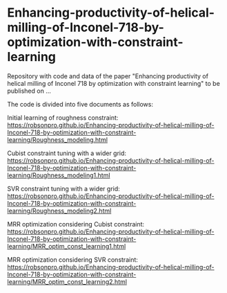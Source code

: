 # Enhancing-productivity-of-helical-milling-of-Inconel-718-by-optimization-with-constraint-learning

Repository with code and data of the paper "Enhancing productivity of helical milling of Inconel 718 by optimization with constraint learning" to be published on ...

The code is divided into five documents as follows: 

Initial learning of roughness constraint: https://robsonpro.github.io/Enhancing-productivity-of-helical-milling-of-Inconel-718-by-optimization-with-constraint-learning/Roughness_modeling.html

Cubist constraint tuning with a wider grid: https://robsonpro.github.io/Enhancing-productivity-of-helical-milling-of-Inconel-718-by-optimization-with-constraint-learning/Roughness_modeling1.html

SVR constraint tuning with a wider grid: https://robsonpro.github.io/Enhancing-productivity-of-helical-milling-of-Inconel-718-by-optimization-with-constraint-learning/Roughness_modeling2.html

MRR optimization considering Cubist constraint: https://robsonpro.github.io/Enhancing-productivity-of-helical-milling-of-Inconel-718-by-optimization-with-constraint-learning/MRR_optim_const_learning1.html

MRR optimization considering SVR constraint: https://robsonpro.github.io/Enhancing-productivity-of-helical-milling-of-Inconel-718-by-optimization-with-constraint-learning/MRR_optim_const_learning2.html
